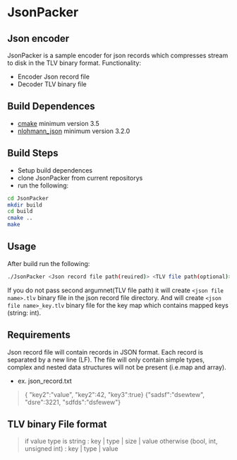 # JsonPacker
## Json encoder

JsonPacker is a sample encoder for json records which compresses stream to disk in the TLV binary format.
Functionality:
- Encoder Json record file
- Decoder TLV binary file

## Build Dependences

- [cmake](https://trendoceans.com/how-to-install-cmake-on-debian-10-11/) minimum version 3.5
- [nlohmann_json](https://github.com/nlohmann/json) minimum version 3.2.0

## Build Steps
- Setup build dependences
- clone JsonPacker from current repositorys
- run the following:
```sh
cd JsonPacker
mkdir build
cd build
cmake ..
make
```
## Usage
After build run the following:
```sh
./JsonPacker <Json record file path(reuired)> <TLV file path(optional)>
```
If you do not pass second argumnet(TLV file path) it will create `<json file name>.tlv` binary file in the json record file directory. And will create `<json file name>_key.tlv` binary file for the key map which contains mapped keys (string: int).

## Requirements
Json record file will contain records in JSON format. Each record is separated by a new line (LF).
The file will only contain simple types, complex and nested data structures will not be present (i.e.map and array).
- ex. json_record.txt
> { "key2":"value", "key2":42, "key3":true}
> {"sadsf":"dsewtew", "dsre":3221, "sdfds":"dsfewew"}

## TLV binary File format
> if value type is string                     : key | type | size | value
> otherwise (bool, int, unsigned int)         : key | type | value
